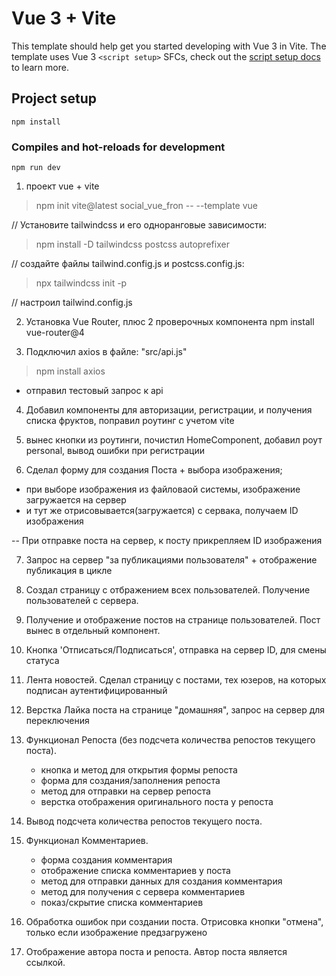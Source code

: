 # Vue 3 + Vite

This template should help get you started developing with Vue 3 in Vite. The template uses Vue 3 `<script setup>` SFCs, check out the [script setup docs](https://v3.vuejs.org/api/sfc-script-setup.html#sfc-script-setup) to learn more.

## Project setup
```
npm install
```

### Compiles and hot-reloads for development
```
npm run dev
```

1) проект vue + vite
>npm init vite@latest social_vue_fron -- --template vue

// Установите tailwindcss и его одноранговые зависимости:
>npm install -D tailwindcss postcss autoprefixer

// создайте файлы tailwind.config.js и postcss.config.js:
>npx tailwindcss init -p

// настроил tailwind.config.js

2) Установка Vue Router, плюс 2 проверочных компонента
npm install vue-router@4

3) Подключил axios в файле: "src/api.js"
>npm install axios
+ отправил тестовый запрос к api

4) Добавил компоненты для авторизации, регистрации,
и получения списка фруктов, поправил роутинг с учетом vite

5) вынес кнопки из роутинги, почистил HomeComponent, добавил роут personal, вывод ошибки при регистрации

6) Сделал форму для создания Поста + выбора изображения;
- при выборе изображения из файловаой системы, изображение загружается на сервер 
- и тут же отрисовывается(загружается) с сервака, получаем ID изображения

-- При отправке поста на сервер, к посту прикрепляем ID изображения

7. Запрос на сервер "за публикациями пользователя" + отображение публикация в цикле

8. Создал страницу с отбражением всех пользователей. Получение пользователей с сервера.

9. Получение и отображение постов на странице пользователей. Пост вынес в отдельный компонент.

10. Кнопка 'Отписаться/Подписаться', отправка на сервер ID, для смены статуса

11. Лента новостей. Сделал страницу с постами, тех юзеров, на которых подписан аутентифицированный

12. Верстка Лайка поста на странице "домашняя", запрос на сервер для переключения

13. Функционал Репоста (без подсчета количества репостов текущего поста).
    - кнопка и метод для открытия формы репоста
    - форма для создания/заполнения репоста
    - метод для отправки на сервер репоста
    - верстка отображения оригинального поста у репоста

14. Вывод подсчета количества репостов текущего поста.

15. Функционал Комментариев.
    - форма создания комментария
    - отображение списка комментариев у поста
    - метод для отправки данных для создания комментария
    - метод для получения с сервера комментариев
    - показ/скрытие списка комментариев

16. Обработка ошибок при создании поста. Отрисовка кнопки "отмена", только если изображение предзагружено

17. Отображение автора поста и репоста. Автор поста является ссылкой.